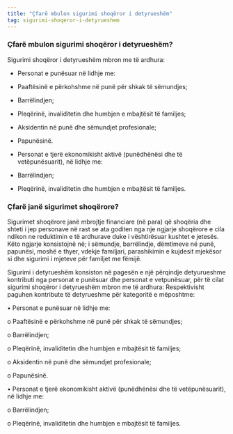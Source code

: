 ```yaml
---
title: "Çfarë mbulon sigurimi shoqëror i detyrueshëm"
tag: sigurimi-shoqeror-i-detyrueshem
---
```


### Çfarë mbulon sigurimi shoqëror i detyrueshëm?

Sigurimi shoqëror i detyrueshëm mbron me të ardhura:

* Personat e punësuar në lidhje me:

  
 * Paaftësinë e përkohshme në punë për shkak të sëmundjes;
 
 * Barrëlindjen;
 
 * Pleqërinë, invaliditetin dhe humbjen e mbajtësit të familjes;
 
 * Aksidentin në punë dhe sëmundjet profesionale;
 
 * Papunësinë.

 * Personat e tjerë ekonomikisht aktivë (punëdhënësi dhe të vetëpunësuarit), në lidhje me:
 
 * Barrëlindjen;
 
 * Pleqërinë, invaliditetin dhe humbjen e mbajtësit të familjes.

### Çfarë janë sigurimet shoqërore?

Sigurimet shoqërore janë mbrojtje financiare (në para) që shoqëria dhe shteti i jep personave në rast se ata goditen nga nje ngjarje shoqërore e cila ndikon ne reduktimin e të ardhurave duke i vështirësuar kushtet e jetesës. Këto ngjarje konsistojnë në; i sëmundje, barrëlindje, dëmtimeve në punë, papunësi, moshë e thyer, vdekje familjari, parashikimin e kujdesit mjekësor si dhe sigurimi i mjeteve për familjet me fëmijë.

Sigurimi i detyrueshëm konsiston në pagesën e një përqindje detyurueshme kontributi nga personat e punësuar dhe personat e vetpunësuar, për të cilat sigurimi shoqëror i detyrueshëm mbron me të ardhura:
Respektivisht paguhen kontribute të detyrueshme për kategoritë e mëposhtme:

•	Personat e punësuar në lidhje me:

o	Paaftësinë e përkohshme në punë për shkak të sëmundjes;

o	Barrëlindjen;

o	Pleqërinë, invaliditetin dhe humbjen e mbajtësit të familjes;

o	Aksidentin në punë dhe sëmundjet profesionale;

o	Papunësinë.

•	Personat e tjerë ekonomikisht aktivë (punëdhënësi dhe të vetëpunësuarit), në lidhje me:

o	Barrëlindjen;

o	Pleqërinë, invaliditetin dhe humbjen e mbajtësit të familjes.
